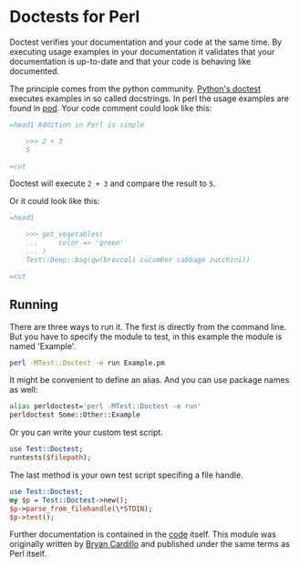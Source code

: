 Doctests for Perl
=================

Doctest verifies your documentation and your code at the same time.
By executing usage examples in your documentation it validates that your documentation is up-to-date and that your code is behaving like documented.

The principle comes from the python community. [Python's doctest][1] executes examples in so called docstrings. In perl the usage examples are found in [pod][2].
Your code comment could look like this:

```perl
=head1 Addition in Perl is simple

    >>> 2 + 3
    5

=cut
```

Doctest will execute `2 + 3` and compare the result to `5`.

Or it could look like this:

```perl
=head1

    >>> get_vegetables(
    ...     color => 'green'
    ... )
    Test::Deep::bag(qw(broccoli cucumber cabbage zucchini))

=cut
```


Running
-------

There are three ways to run it. The first is directly from the command line. But you have to specify the module to test, in this example the module is named 'Example'.

```sh
perl -MTest::Doctest -e run Example.pm
```

It might be convenient to define an alias. And you can use package names as well:

```sh
alias perldoctest='perl -MTest::Doctest -e run'
perldoctest Some::Other::Example
```

Or you can write your custom test script.

```perl
use Test::Doctest;
runtests($filepath);
```

The last method is your own test script specifing a file handle.

```perl
use Test::Doctest;
my $p = Test::Doctest->new();
$p->parse_from_filehandle(\*STDIN);
$p->test();
```

Further documentation is contained in the [code][3] itself.
This module was originally written by [Bryan Cardillo][4] and published under the same terms as Perl itself.

[1]: http://docs.python.org/2/library/doctest.html
[2]: http://perldoc.perl.org/perlpod.html
[3]: https://github.com/mkllnk/PerlDoctest/blob/master/lib/Test/Doctest.pm
[4]: http://blog.crdlo.com/2010/04/doctests-for-perl.html
